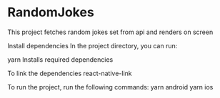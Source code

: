 # RandomJokes
This project fetches random jokes set from api and renders on screen

Install dependencies
In the project directory, you can run:

yarn
Installs required dependencies

To link the dependencies
react-native-link <packageName>

To run the project, run the following commands:
yarn android
yarn ios


